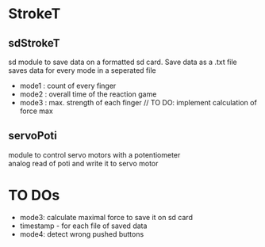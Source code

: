 # StrokeT

## sdStrokeT
sd module to save data on a formatted sd card. Save data as a .txt file <br>
saves data for every mode in a seperated file
* mode1 : count of every finger
* mode2 : overall time of the reaction game
* mode3 : max. strength of each finger // TO DO: implement calculation of force max

## servoPoti
module to control servo motors with a potentiometer <br>
analog read of poti and write it to servo motor

# TO DOs
* mode3: calculate maximal force to save it on sd card
* timestamp - for each file of saved data
* mode4: detect wrong pushed buttons
